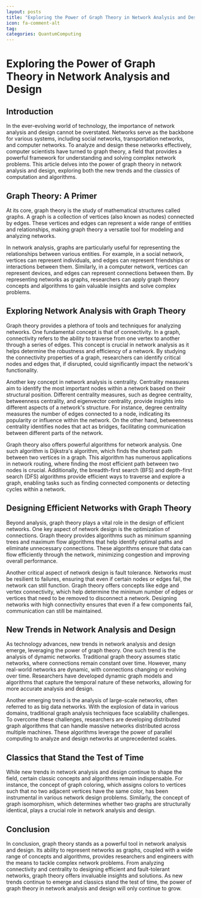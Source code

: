```yaml
---
layout: posts
title: "Exploring the Power of Graph Theory in Network Analysis and Design"
icon: fa-comment-alt
tag:      
categories: QuantumComputing
---
```



# Exploring the Power of Graph Theory in Network Analysis and Design

## Introduction

In the ever-evolving world of technology, the importance of network analysis and design cannot be overstated. Networks serve as the backbone for various systems, including social networks, transportation networks, and computer networks. To analyze and design these networks effectively, computer scientists have turned to graph theory, a field that provides a powerful framework for understanding and solving complex network problems. This article delves into the power of graph theory in network analysis and design, exploring both the new trends and the classics of computation and algorithms.

## Graph Theory: A Primer

At its core, graph theory is the study of mathematical structures called graphs. A graph is a collection of vertices (also known as nodes) connected by edges. These vertices and edges can represent a wide range of entities and relationships, making graph theory a versatile tool for modeling and analyzing networks.

In network analysis, graphs are particularly useful for representing the relationships between various entities. For example, in a social network, vertices can represent individuals, and edges can represent friendships or interactions between them. Similarly, in a computer network, vertices can represent devices, and edges can represent connections between them. By representing networks as graphs, researchers can apply graph theory concepts and algorithms to gain valuable insights and solve complex problems.

## Exploring Network Analysis with Graph Theory

Graph theory provides a plethora of tools and techniques for analyzing networks. One fundamental concept is that of connectivity. In a graph, connectivity refers to the ability to traverse from one vertex to another through a series of edges. This concept is crucial in network analysis as it helps determine the robustness and efficiency of a network. By studying the connectivity properties of a graph, researchers can identify critical nodes and edges that, if disrupted, could significantly impact the network's functionality.

Another key concept in network analysis is centrality. Centrality measures aim to identify the most important nodes within a network based on their structural position. Different centrality measures, such as degree centrality, betweenness centrality, and eigenvector centrality, provide insights into different aspects of a network's structure. For instance, degree centrality measures the number of edges connected to a node, indicating its popularity or influence within the network. On the other hand, betweenness centrality identifies nodes that act as bridges, facilitating communication between different parts of the network.

Graph theory also offers powerful algorithms for network analysis. One such algorithm is Dijkstra's algorithm, which finds the shortest path between two vertices in a graph. This algorithm has numerous applications in network routing, where finding the most efficient path between two nodes is crucial. Additionally, the breadth-first search (BFS) and depth-first search (DFS) algorithms provide efficient ways to traverse and explore a graph, enabling tasks such as finding connected components or detecting cycles within a network.

## Designing Efficient Networks with Graph Theory

Beyond analysis, graph theory plays a vital role in the design of efficient networks. One key aspect of network design is the optimization of connections. Graph theory provides algorithms such as minimum spanning trees and maximum flow algorithms that help identify optimal paths and eliminate unnecessary connections. These algorithms ensure that data can flow efficiently through the network, minimizing congestion and improving overall performance.

Another critical aspect of network design is fault tolerance. Networks must be resilient to failures, ensuring that even if certain nodes or edges fail, the network can still function. Graph theory offers concepts like edge and vertex connectivity, which help determine the minimum number of edges or vertices that need to be removed to disconnect a network. Designing networks with high connectivity ensures that even if a few components fail, communication can still be maintained.

## New Trends in Network Analysis and Design

As technology advances, new trends in network analysis and design emerge, leveraging the power of graph theory. One such trend is the analysis of dynamic networks. Traditional graph theory assumes static networks, where connections remain constant over time. However, many real-world networks are dynamic, with connections changing or evolving over time. Researchers have developed dynamic graph models and algorithms that capture the temporal nature of these networks, allowing for more accurate analysis and design.

Another emerging trend is the analysis of large-scale networks, often referred to as big data networks. With the explosion of data in various domains, traditional graph analysis techniques face scalability challenges. To overcome these challenges, researchers are developing distributed graph algorithms that can handle massive networks distributed across multiple machines. These algorithms leverage the power of parallel computing to analyze and design networks at unprecedented scales.

## Classics that Stand the Test of Time

While new trends in network analysis and design continue to shape the field, certain classic concepts and algorithms remain indispensable. For instance, the concept of graph coloring, which assigns colors to vertices such that no two adjacent vertices have the same color, has been instrumental in various network design problems. Similarly, the concept of graph isomorphism, which determines whether two graphs are structurally identical, plays a crucial role in network analysis and design.

## Conclusion

In conclusion, graph theory stands as a powerful tool in network analysis and design. Its ability to represent networks as graphs, coupled with a wide range of concepts and algorithms, provides researchers and engineers with the means to tackle complex network problems. From analyzing connectivity and centrality to designing efficient and fault-tolerant networks, graph theory offers invaluable insights and solutions. As new trends continue to emerge and classics stand the test of time, the power of graph theory in network analysis and design will only continue to grow.